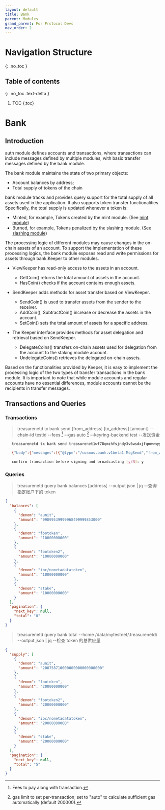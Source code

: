 ```yaml
---
layout: default
title: Bank
parent: Modules
grand_parent: For Protocol Devs
nav_order: 2
---
```


# Navigation Structure
{: .no_toc }

## Table of contents
{: .no_toc .text-delta }

1. TOC
{:toc}


# Bank

## Introduction

auth module defines accounts and transactions, where transactions can include messages defined by multiple modules, with basic transfer messages defined by the bank module.

The bank module maintains the state of two primary objects:

- Account balances by address;
- Total supply of tokens of the chain

bank module tracks and provides query support for the total supply of all assets used in the application. It also supports token transfer functionalities. Specifically, the total supply is updated whenever a token is:

- Minted, for example, Tokens created by the mint module. (See [mint module](./mint.md))
- Burned, for example, Tokens penalized by the slashing module. (See [slashing module](./slashing.md))

The processing logic of different modules may cause changes in the on-chain assets of an account. To support the implementation of these processing logics, the bank module exposes read and write permissions for assets through bank.Keeper to other modules.

- ViewKeeper has read-only access to the assets in an account.

  - GetCoin() returns the total amount of assets in the account.
  - HasCoin() checks if the account contains enough assets.

- SendKeeper adds methods for asset transfer based on ViewKeeper.

  - SendCoin() is used to transfer assets from the sender to the receiver.
  - AddCoin(), SubtractCoin() increase or decrease the assets in the account.
  - SetCoin() sets the total amount of assets for a specific address.

- The Keeper interface provides methods for asset delegation and retrieval based on SendKeeper.
  - DelegateCoins() transfers on-chain assets used for delegation from the account to the staking module account.
  - UndelegateCoins() retrieves the delegated on-chain assets.

Based on the functionalities provided by Keeper, it is easy to implement the processing logic of the two types of transfer transactions in the bank module. It is important to note that while module accounts and regular accounts have no essential differences, module accounts cannot be the recipients in transfer messages.

## Transactions and Queries

### Transactions

> treasurenetd tx bank send [from_address] [to_address] [amount] --chain-id testid --fees [^fees] --gas auto [^gas] --keyring-backend test --发送资金
> [^fees]: Fees to pay along with transaction.
> [^gas]: gas limit to set per-transaction; set to "auto" to calculate sufficient gas automatically (default 200000).

```sh
   treasurenetd tx bank send treasurenet1wf78qmzhfsjndy3v6wsdxjfqnmwnyy2grwxmrg treasurenet1dfucynntu99huh9n39f85qs5py66wmx4r8mmse 100unit --keyring-backend test --fees 1unit --gas auto

   {"body":{"messages":[{"@type":"/cosmos.bank.v1beta1.MsgSend","from_address":"treasurenet1wf78qmzhfsjndy3v6wsdxjfqnmwnyy2grwxmrg","to_address":"treasurenet1dfucynntu99huh9n39f85qs5py66wmx4r8mmse","amount":[{"denom":"aunit","amount":"100000000000000000000"}]}],"memo":"","timeout_height":"0","extension_options":[],"non_critical_extension_options":[]},"auth_info":{"signer_infos":[],"fee":{"amount":[{"denom":"aunit","amount":"1000000000000000000"}],"gas_limit":"112369","payer":"","granter":""}},"signatures":[]}

   confirm transaction before signing and broadcasting [y/N]: y
```

### Queries

> treasurenetd query bank balances [address] --output json | jq --查询指定账户下的 token

```json
{
  "balances": [
    {
      "denom": "aunit",
      "amount": "99899539999968499999853000"
    },
    {
      "denom": "footoken",
      "amount": "10000000000"
    },
    {
      "denom": "footoken2",
      "amount": "10000000000"
    },
    {
      "denom": "ibc/nometadatatoken",
      "amount": "10000000000"
    },
    {
      "denom": "stake",
      "amount": "10000000000"
    }
  ],
  "pagination": {
    "next_key": null,
    "total": "0"
  }
}
```

> treasurenetd query bank total --home /data/mytestnet/.treasurenetd/ --output json | jq --检查 token 的总供应量

```json
{
  "supply": [
    {
      "denom": "aunit",
      "amount": "200758710000000000000000000"
    },
    {
      "denom": "footoken",
      "amount": "20000000000"
    },
    {
      "denom": "footoken2",
      "amount": "20000000000"
    },
    {
      "denom": "ibc/nometadatatoken",
      "amount": "20000000000"
    },
    {
      "denom": "stake",
      "amount": "20000000000"
    }
  ],
  "pagination": {
    "next_key": null,
    "total": "5"
  }
}
```